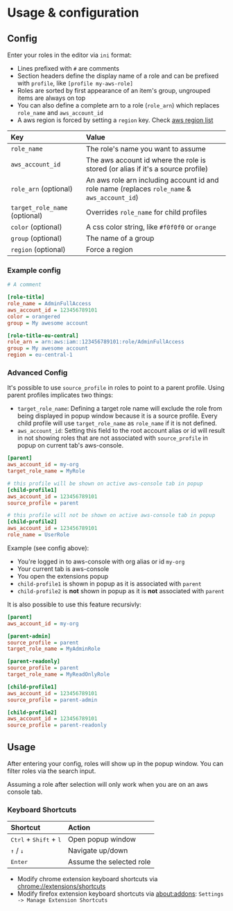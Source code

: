 # Usage & configuration

## Config

Enter your roles in the editor via `ini` format: 
* Lines prefixed with `#` are comments
* Section headers define the display name of a role and can be prefixed with `profile`, like `[profile my-aws-role]`
* Roles are sorted by first appearance of an item's group, ungrouped items are always on top
* You can also define a complete arn to a role (`role_arn`) which replaces `role_name` and `aws_account_id`
* A aws region is forced by setting a `region` key. Check [aws region list](https://docs.aws.amazon.com/AmazonRDS/latest/UserGuide/Concepts.RegionsAndAvailabilityZones.html)

| Key   | Value  |
| :---  |  :---  |
| `role_name` | The role's name you want to assume |
| `aws_account_id` | The aws account id where the role is stored (or alias if it's a source profile) |
| `role_arn` (optional) | An aws role arn including account id and role name (replaces `role_name` & `aws_account_id`) |
| `target_role_name` (optional) | Overrides `role_name` for child profiles |
| `color` (optional) | A css color string, like `#f0f0f0` or `orange` |
| `group` (optional) | The name of a group |
| `region` (optional) | Force a region |

### Example config

```ini
# A comment

[role-title]
role_name = AdminFullAccess
aws_account_id = 123456789101
color = orangered
group = My awesome account

[role-title-eu-central]
role_arn = arn:aws:iam::123456789101:role/AdminFullAccess
group = My awesome account
region = eu-central-1
```

### Advanced Config

It's possible to use `source_profile` in roles to point to a parent profile. Using parent profiles implicates two things: 
* `target_role_name`: Defining a target role name will exclude the role from being displayed in popup window because it is a source profile. Every child profile will use `target_role_name` as `role_name` if it is not defined.
* `aws_account_id`: Setting this field to the root account alias or id will result in not showing roles that are not associated with `source_profile` in popup on current tab's aws-console.

```ini
[parent]
aws_account_id = my-org
target_role_name = MyRole

# this profile will be shown on active aws-console tab in popup
[child-profile1]
aws_account_id = 123456789101
source_profile = parent

# this profile will not be shown on active aws-console tab in popup
[child-profile2]
aws_account_id = 123456789101
role_name = UserRole
```

Example (see config above):
* You're logged in to aws-console with org alias or id `my-org`
* Your current tab is aws-console
* You open the extensions popup
* `child-profile1` is shown in popup as it is associated with `parent`
* `child-profile2` is **not** shown in popup as it is **not** associated with `parent`

It is also possible to use this feature recursivly:

```ini
[parent]
aws_account_id = my-org

[parent-admin]
source_profile = parent
target_role_name = MyAdminRole

[parent-readonly]
source_profile = parent
target_role_name = MyReadOnlyRole

[child-profile1]
aws_account_id = 123456789101
source_profile = parent-admin

[child-profile2]
aws_account_id = 123456789101
source_profile = parent-readonly
```

## Usage

After entering your config, roles will show up in the popup window. You can filter roles via the search input. 

Assuming a role after selection will only work when you are on an aws console tab. 


### Keyboard Shortcuts

| Shortcut | Action  |
| :---  |  :---  |
| <kbd>Ctrl</kbd> + <kbd>Shift</kbd> + <kbd>l</kbd> | Open popup window |
| <kbd>↑</kbd> / <kbd>↓</kbd> | Navigate up/down |
| <kbd>Enter</kbd> | Assume the selected role |

* Modify chrome extension keyboard shortcuts via [chrome://extensions/shortcuts](chrome://extensions/shortcuts)
* Modify firefox extension keyboard shortcuts via [about:addons](about:addons): `Settings -> Manage Extension Shortcuts` 